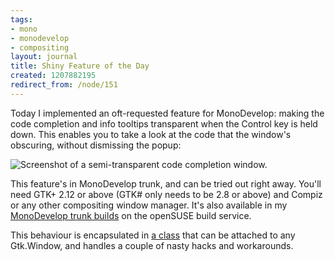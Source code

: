 ```yaml
---
tags:
- mono
- monodevelop
- compositing
layout: journal
title: Shiny Feature of the Day
created: 1207882195
redirect_from: /node/151
---
```

Today I implemented an oft-requested feature for MonoDevelop: making the code completion and info tooltips transparent when the Control key is held down. This enables you to take a look at the code that the window's obscuring, without dismissing the popup:

<img src="http://mjhutchinson.com/files/images/MonoScreenshots/SemiTransparentCompletionWindow.png" alt="Screenshot of a semi-transparent code completion window." style="max-width:98%" />

This feature's in MonoDevelop trunk, and can be tried out right away. You'll need GTK+ 2.12 or above (GTK# only needs to be 2.8 or above) and Compiz or any other compositing window manager. It's also available in my <a href="http://mjhutchinson.com/journal/2007/11/07/monodevelop_trunk_builds">MonoDevelop trunk builds</a> on the openSUSE build service. 

This behaviour is encapsulated in <a href="http://anonsvn.mono-project.com/viewcvs/trunk/monodevelop/main/src/core/MonoDevelop.Projects.Gui/MonoDevelop.Projects.Gui.Completion/WindowTransparencyDecorator.cs?view=markup">a class</a> that can be attached to any Gtk.Window, and handles a couple of nasty hacks and workarounds.
<!--break-->
